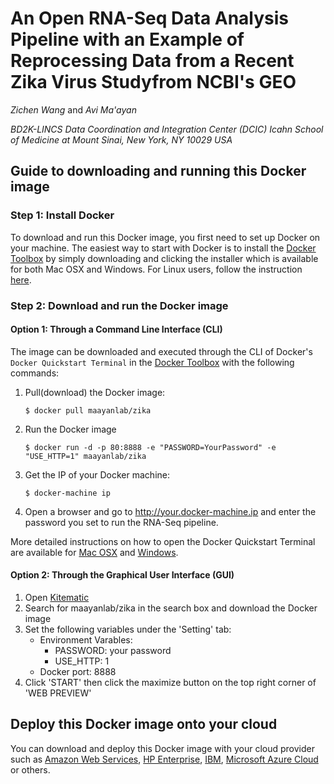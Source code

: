 # An Open RNA-Seq Data Analysis Pipeline with an Example of Reprocessing Data from a Recent Zika Virus Studyfrom NCBI's GEO

_Zichen Wang_ and _Avi Ma'ayan_

_BD2K-LINCS Data Coordination and Integration Center (DCIC)_
_Icahn School of Medicine at Mount Sinai, New York, NY 10029 USA_

## Guide to downloading and running this Docker image

### Step 1: Install Docker

To download and run this Docker image, you first need to set up Docker on your machine. The easiest way to start with Docker is to install the [Docker Toolbox](https://www.docker.com/products/docker-toolbox) by simply downloading and clicking the installer which is available for both Mac OSX and Windows. For Linux users, follow the instruction [here](https://docs.docker.com/linux/step_one/). 

### Step 2: Download and run the Docker image

#### Option 1: Through a Command Line Interface (CLI)

The image can be downloaded and executed through the CLI of Docker's `Docker Quickstart Terminal` in the [Docker Toolbox](https://www.docker.com/products/docker-toolbox) with the following commands:

1. Pull(download) the Docker image:
	```
	$ docker pull maayanlab/zika
	```
2. Run the Docker image
	```
	$ docker run -d -p 80:8888 -e "PASSWORD=YourPassword" -e "USE_HTTP=1" maayanlab/zika
	```
3. Get the IP of your Docker machine:   
	```
	$ docker-machine ip
	```
4. Open a browser and go to http://your.docker-machine.ip and enter the password you set to run the RNA-Seq pipeline. 

More detailed instructions on how to open the Docker Quickstart Terminal are available for [Mac OSX](https://docs.docker.com/mac/step_one/) and [Windows](https://docs.docker.com/windows/step_one/).


#### Option 2: Through the Graphical User Interface (GUI)

1. Open [Kitematic](https://www.docker.com/products/docker-kitematic)
2. Search for maayanlab/zika in the search box and download the Docker image
3. Set the following variables under the 'Setting' tab:
	+ Environment Varables: 
		+ PASSWORD: your password
		+ USE_HTTP: 1
	+ Docker port: 8888
4. Click 'START' then click the maximize button on the top right corner of 'WEB PREVIEW'

## Deploy this Docker image onto your cloud

You can download and deploy this Docker image with your cloud provider such as [Amazon Web Services](https://www.docker.com/aws), [HP Enterprise](https://www.docker.com/aws), [IBM](https://www.docker.com/IBM), [Microsoft Azure Cloud](https://www.docker.com/microsoft) or others.

